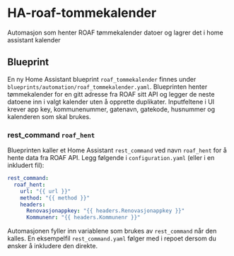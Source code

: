 # HA-roaf-tommekalender
Automasjon som henter ROAF tømmekalender datoer og lagrer det i home assistant kalender

## Blueprint

En ny Home Assistant blueprint `roaf_tommekalender` finnes under `blueprints/automation/roaf_tommekalender.yaml`.
Blueprinten henter tømmekalender for en gitt adresse fra ROAF sitt API og legger de neste datoene inn i valgt kalender uten å opprette duplikater.
Inputfeltene i UI krever app key, kommunenummer, gatenavn, gatekode, husnummer og kalenderen som skal brukes.

### rest_command `roaf_hent`

Blueprinten kaller et Home Assistant `rest_command` ved navn `roaf_hent` for å hente data fra ROAF API.
Legg følgende i `configuration.yaml` (eller i en inkludert fil):

```yaml
rest_command:
  roaf_hent:
    url: "{{ url }}"
    method: "{{ method }}"
    headers:
      Renovasjonappkey: "{{ headers.Renovasjonappkey }}"
      Kommunenr: "{{ headers.Kommunenr }}"
```

Automasjonen fyller inn variablene som brukes av `rest_command` når den kalles.
En eksempelfil `rest_command.yaml` følger med i repoet dersom du ønsker å
inkludere den direkte.

